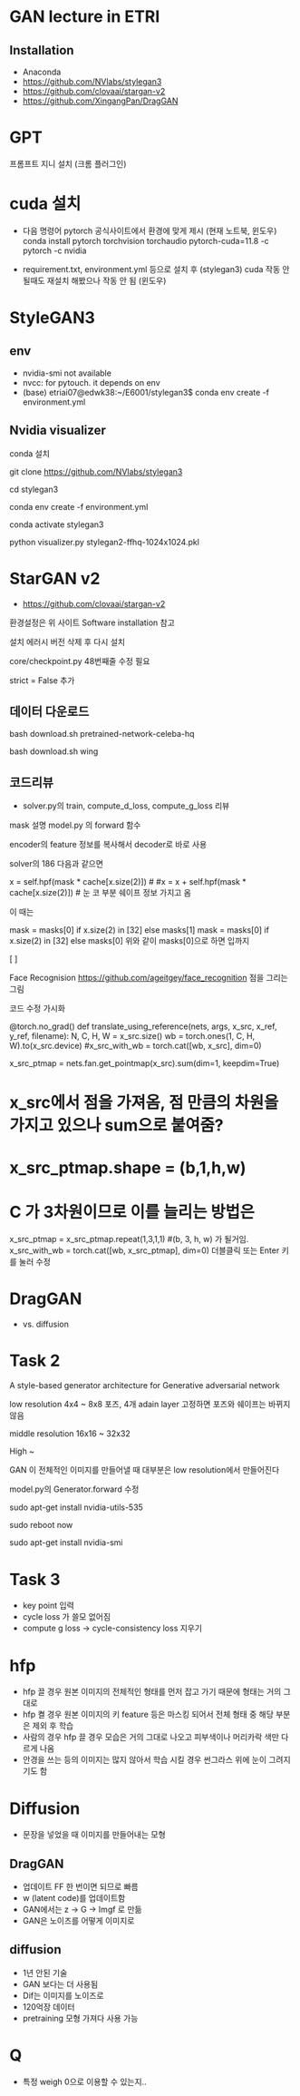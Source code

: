 # GAN lecture in ETRI
## Installation
- Anaconda
- https://github.com/NVlabs/stylegan3
- https://github.com/clovaai/stargan-v2
- https://github.com/XingangPan/DragGAN


# GPT
프롬프트 지니 설치 (크롬 플러그인)


# cuda 설치 

- 다음 명령어 pytorch 공식사이트에서 환경에 맞게 제시 (현재 노트북, 윈도우)
    conda install pytorch torchvision torchaudio pytorch-cuda=11.8 -c pytorch -c nvidia

- requirement.txt, environment.yml 등으로 설치 후 (stylegan3) cuda 작동 안 될때도 재설치 해봤으나 작동 안 됨 (윈도우)


# StyleGAN3

## env
- nvidia-smi not available
- nvcc: for pytouch. it depends on env
- (base) etriai07@edwk38:~/E6001/stylegan3$ conda env create -f environment.yml

## Nvidia visualizer

conda 설치

git clone https://github.com/NVlabs/stylegan3

cd stylegan3

conda env create -f environment.yml

conda activate stylegan3

python visualizer.py stylegan2-ffhq-1024x1024.pkl


# StarGAN v2

- https://github.com/clovaai/stargan-v2

환경설정은 위 사이트 Software installation 참고

설치 에러시 버전 삭제 후 다시 설치

core/checkpoint.py 48번째줄 수정 필요

strict = False 추가

## 데이터 다운로드

bash download.sh pretrained-network-celeba-hq

bash download.sh wing

## 코드리뷰

- solver.py의 train, compute_d_loss, compute_g_loss 리뷰

mask 설명
model.py 의 forward 함수

encoder의 feature 정보를 복사해서 decoder로 바로 사용

solver의 186 다음과 같으면

x = self.hpf(mask * cache[x.size(2)]) # 
#x = x + self.hpf(mask * cache[x.size(2)]) # 
눈 코 부분 쉐이프 정보 가지고 옴

이 때는

mask = masks[0] if x.size(2) in [32] else masks[1]
mask = masks[0] if x.size(2) in [32] else masks[0]
위와 같이 masks[0]으로 하면 입까지

[ ]

Face Recognision
https://github.com/ageitgey/face_recognition
점을 그리는 그림

코드 수정
가시화

@torch.no_grad()
def translate_using_reference(nets, args, x_src, x_ref, y_ref, filename):
  N, C, H, W = x_src.size()
  wb = torch.ones(1, C, H, W).to(x_src.device)
  #x_src_with_wb = torch.cat([wb, x_src], dim=0)

  x_src_ptmap = nets.fan.get_pointmap(x_src).sum(dim=1, keepdim=True) 
  # x_src에서 점을 가져옴, 점 만큼의 차원을 가지고 있으나 sum으로 붙여줌?
  # x_src_ptmap.shape = (b,1,h,w) 
  # C 가 3차원이므로 이를 늘리는 방법은
  x_src_ptmap = x_src_ptmap.repeat(1,3,1,1) #(b, 3, h, w) 가 될거임. 
  x_src_with_wb = torch.cat([wb, x_src_ptmap], dim=0)
더블클릭 또는 Enter 키를 눌러 수정




# DragGAN

- vs. diffusion 



# Task 2
A style-based generator architecture for Generative adversarial network

low resolution 4x4 ~ 8x8 포즈, 4개 adain layer 고정하면 포즈와 쉐이프는 바뀌지 않음

middle resolution 16x16 ~ 32x32

High ~

GAN 이 전체적인 이미지를 만들어낼 때 대부분은 low resolution에서 만들어진다

model.py의 Generator.forward 수정

sudo apt-get install nvidia-utils-535

sudo reboot now

sudo apt-get install nvidia-smi


# Task 3

- key point 입력 
- cycle loss 가 쓸모 없어짐
- compute g loss -> cycle-consistency loss 지우기


# hfp 

- hfp 끌 경우 원본 이미지의 전체적인 형태를 먼저 잡고 가기 때문에 형태는 거의 그대로
- hfp 켤 경우 원본 이미지의 키 feature 등은 마스킹 되어서 전체 형태 중 해당 부분은 제외 후 학습
- 사람의 경우 hfp 끌 경우 모습은 거의 그대로 나오고 피부색이나 머리카락 색만 다르게 나옴
- 안경을 쓰는 등의 이미지는 많지 않아서 학습 시킬 경우 썬그라스 위에 눈이 그려지기도 함



# Diffusion 
- 문장을 넣었을 때 이미지를 만들어내는 모형

## DragGAN 
- 업데이트 FF 한 번이면 되므로 빠름
- w (latent code)를 업데이트함
- GAN에서는 z -> G -> Imgf 로 만듦 
- GAN은 노이즈를 어떻게 이미지로

## diffusion
- 1년 안된 기술
- GAN 보다는 더 사용됨
- Dif는 이미지를 노이즈로 
- 120억장 데이터 
- pretraining 모형 가져다 사용 가능



# Q
- 특정 weigh 0으로 이용할 수 있는지..
